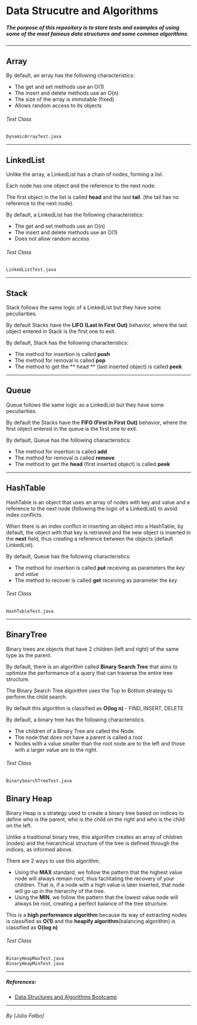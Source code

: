 # Data Strucutre and Algorithms

##### The purpose of this repository is to store tests and examples of using some of the most famous data structures and some common algorithms.

___

## Array

By default, an array has the following characteristics:
- The get and set methods use an O(1)
- The insert and delete methods use an O(n)
- The size of the array is immutable (fixed)
- Allows random access to its objects

###### Test Class
```$xslt
DynamicArrayTest.java
```
___
    
## LinkedList
Unlike the array, a LinkedList has a chain of nodes, forming a list.

Each node has one object and the reference to the next node.

The first object in the list is called **head** and the last **tail**. (the tail has no reference to the next node).

By default, a LinkedList has the following characteristics:
- The get and set methods use an O(n)
- The insert and delete methods use an O(1)
- Does not allow random access

###### Test Class
```$xslt
LinkedListTest.java
``` 

___
    
## Stack
Stack follows the same logic of a LinkedList but they have some peculiarities.

By default Stacks have the **LIFO (Last In First Out)** behavior, where the last object entered in Stack is the first one to exit.

By default, Stack has the following characteristics:
- The method for insertion is called **push**
- The method for removal is called **pop**
- The method to get the ** head ** (last inserted object) is called **peek**

___
    
## Queue
Queue follows the same logic as a LinkedList but they have some peculiarities.

By default the Stacks have the **FIFO (First In First Out)** behavior, where the first object entered in the queue is the first one to exit.

By default, Queue has the following characteristics:
- The method for insertion is called **add**
- The method for removal is called **remove**
- The method to get the **head** (first inserted object) is called **peek**
    
___

## HashTable

HashTable is an object that uses an array of nodes with key and value and a reference to the next node (following the logic of a LinkedList) to avoid index conflicts.

When there is an index conflict in inserting an object into a HashTable, by default, the object with that key is retrieved and the new object is inserted in the **next** field, thus creating a reference between the objects (default LinkedList).


By default, Queue has the following characteristics:
- The method for insertion is called **put** receiving as parameters the *key* and *value*
- The method to recover is called **get** receiving as parameter the *key*

###### Test Class
```$xslt
HashTableTest.java
``` 

___

## BinaryTree

Binary trees are objects that have 2 children (left and right) of the same type as the parent.

By default, there is an algorithm called **Binary Search Tree** that aims to optimize the performance of a query that can traverse the entire tree structure.

The Binary Search Tree algorithm uses the Top to Bottom strategy to perform the child search.

By default this algorithm is classified as **O(log n)** - FIND, INSERT, DELETE

By default, a binary tree has the following characteristics.
- The children of a Binary Tree are called the Node.
- The node that does not have a parent is called a root
- Nodes with a value smaller than the root node are to the left and those with a larger value are to the right.

###### Test Class
```$xslt
BinarySearchTreeTest.java
``` 

## Binary Heap

Binary Heap is a strategy used to create a binary tree based on indices to define who is the parent, who is the child on the right and who is the child on the left.

Unlike a traditional binary tree, this algorithm creates an array of children (nodes) and the hierarchical structure of the tree is defined through the indices, as informed above.

There are 2 ways to use this algorithm.
- Using the **MAX** standard, we follow the pattern that the highest value node will always remain root, thus facilitating the recovery of your children. That is, if a node with a high value is later inserted, that node will go up in the hierarchy of the tree.
- Using the **MIN**, we follow the pattern that the lowest value node will always be root, creating a perfect balance of the tree structure.

This is a **high performance algorithm** because its way of extracting nodes is classified as **O(1)** and the **heapify algorithm**(balancing algorithm) is classified as **O(log n)**

###### Test Class
```$xslt
BinaryHeapMaxTest.java
BinaryHeapMinTest.java
``` 
___

##### References:
 - [Data Structures and Algorithms Bootcamp](https://www.udemy.com/data-structures-and-algorithms-bootcamp/learn/v4/content)
 
___
###### By [Júlio Falbo]